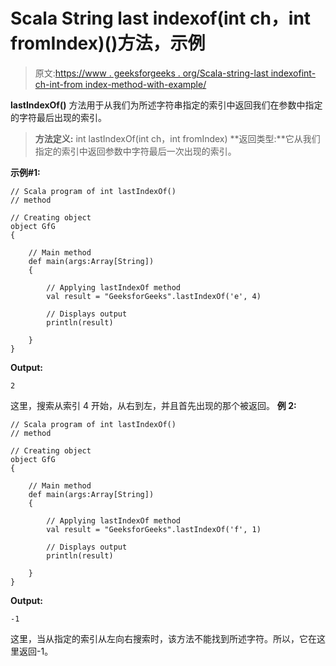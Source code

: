 # Scala String last indexof(int ch，int fromIndex)()方法，示例

> 原文:[https://www . geeksforgeeks . org/Scala-string-last indexofint-ch-int-from index-method-with-example/](https://www.geeksforgeeks.org/scala-string-lastindexofint-ch-int-fromindex-method-with-example/)

**lastIndexOf()** 方法用于从我们为所述字符串指定的索引中返回我们在参数中指定的字符最后出现的索引。

> **方法定义:** int lastIndexOf(int ch，int fromIndex)
> **返回类型:**它从我们指定的索引中返回参数中字符最后一次出现的索引。

**示例#1:**

```
// Scala program of int lastIndexOf()
// method

// Creating object
object GfG
{ 

    // Main method
    def main(args:Array[String])
    {

        // Applying lastIndexOf method
        val result = "GeeksforGeeks".lastIndexOf('e', 4)

        // Displays output
        println(result)

    }
} 
```

**Output:**

```
2

```

这里，搜索从索引 4 开始，从右到左，并且首先出现的那个被返回。
**例 2:**

```
// Scala program of int lastIndexOf()
// method

// Creating object
object GfG
{ 

    // Main method
    def main(args:Array[String])
    {

        // Applying lastIndexOf method
        val result = "GeeksforGeeks".lastIndexOf('f', 1)

        // Displays output
        println(result)

    }
} 
```

**Output:**

```
-1

```

这里，当从指定的索引从左向右搜索时，该方法不能找到所述字符。所以，它在这里返回-1。